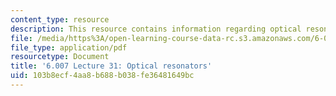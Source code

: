 ```yaml
---
content_type: resource
description: This resource contains information regarding optical resonators.
file: /media/https%3A/open-learning-course-data-rc.s3.amazonaws.com/6-007-electromagnetic-energy-from-motors-to-lasers-spring-2011/103b8ecf4aa8b688b038fe36481649bc_MIT6_007S11_lec31.pdf
file_type: application/pdf
resourcetype: Document
title: '6.007 Lecture 31: Optical resonators'
uid: 103b8ecf-4aa8-b688-b038-fe36481649bc
---
```

